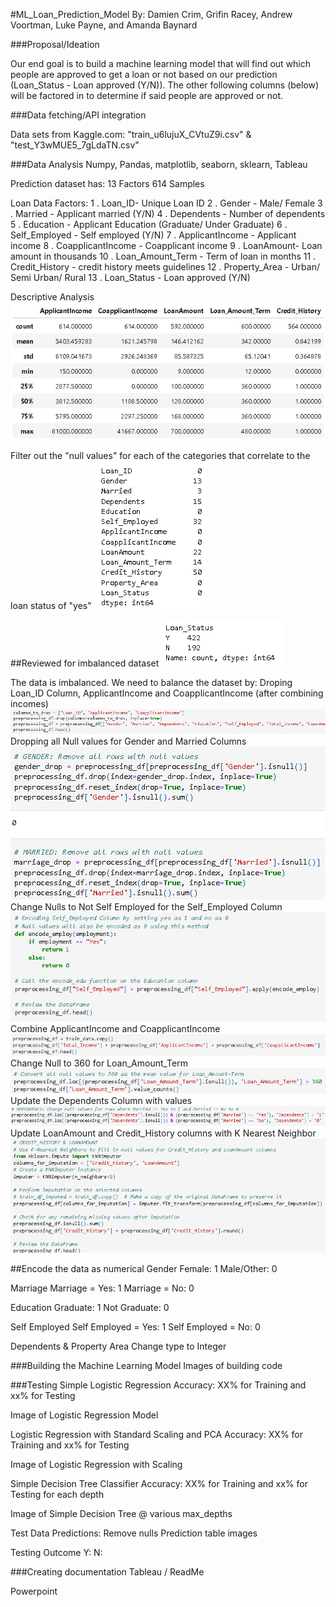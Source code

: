 #ML_Loan_Prediction_Model
By: Damien Crim, Grifin Racey, Andrew Voortman, Luke Payne, and Amanda Baynard

###Proposal/Ideation

Our end goal is to build a machine learning model that will find out which people are approved to get a loan or not based on our prediction (Loan_Status - Loan approved (Y/N)). The other following columns (below) will be factored in to determine if said people are approved or not.

###Data fetching/API integration

Data sets from Kaggle.com: "train_u6lujuX_CVtuZ9i.csv" & "test_Y3wMUE5_7gLdaTN.csv"

###Data Analysis
Numpy, Pandas, matplotlib, seaborn, sklearn, Tableau

Prediction dataset has:
    13 Factors
    614 Samples

Loan Data Factors: 
1 . Loan_ID- Unique Loan ID
2 . Gender - Male/ Female
3 . Married - Applicant married (Y/N)
4 . Dependents - Number of dependents
5 . Education - Applicant Education (Graduate/ Under Graduate)
6 . Self_Employed - Self employed (Y/N)
7 . ApplicantIncome - Applicant income
8 . CoapplicantIncome - Coapplicant income
9 . LoanAmount- Loan amount in thousands
10 . Loan_Amount_Term - Term of loan in months
11 . Credit_History - credit history meets guidelines
12 . Property_Area - Urban/ Semi Urban/ Rural
13 . Loan_Status - Loan approved (Y/N)

Descriptive Analysis
![Descriptive Analysis](<Train Data Descriptive Analysis.png>)

Filter out the "null values" for each of the categories that correlate to the loan status of "yes"
![Null Values](<Null Values.png>)

##Reviewed for imbalanced dataset
![Loan Status Balance](<Loan Status balance.png>)

The data is imbalanced. We need to balance the dataset by:
Droping Loan_ID Column, ApplicantIncome and CoapplicantIncome (after combining incomes)
![Drop](<Drop Columns.png>)
Dropping all Null values for Gender and Married Columns
![Null Removal](<Gender and Marrried Null Removal.png>)
Change Nulls to Not Self Employed for the Self_Employed Column
![Self Employed Null](<Self Employed Null Encoding.png>)
Combine ApplicantIncome and CoapplicantIncome
![Combine Income](<Income Combination.png>)
Change Null to 360 for Loan_Amount_Term
![Loan Term Conversion](<360 Conversion.png>)
Update the Dependents Column with values
![Dependent Change](<Married with Dependents Null Change.png>)
Update LoanAmount and Credit_History columns with K Nearest Neighbor
![Loan Amount and Credit History Change](<Credit History and Loan Amount Change.png>)

##Encode the data as numerical
Gender
    Female: 1
    Male/Other: 0

Marriage
    Marriage = Yes: 1
    Marriage = No: 0

Education
    Graduate: 1
    Not Graduate: 0

Self Employed
    Self Employed = Yes: 1
    Self Employed = No: 0

Dependents & Property Area
    Change type to Integer

    

###Building the Machine Learning Model
Images of building code


###Testing
Simple Logistic Regression
    Accuracy: XX% for Training and xx% for Testing

Image of Logistic Regression Model

Logistic Regression with Standard Scaling and PCA
    Accuracy: XX% for Training and xx% for Testing

Image of Logistic Regression with Scaling

Simple Decision Tree Classifier
    Accuracy: XX% for Training and xx% for Testing for each depth

Image of Simple Decision Tree @ various max_depths

Test Data Predictions:
Remove nulls
Prediction table images

Testing Outcome
    Y: 
    N:

###Creating documentation
Tableau / ReadMe

Powerpoint
